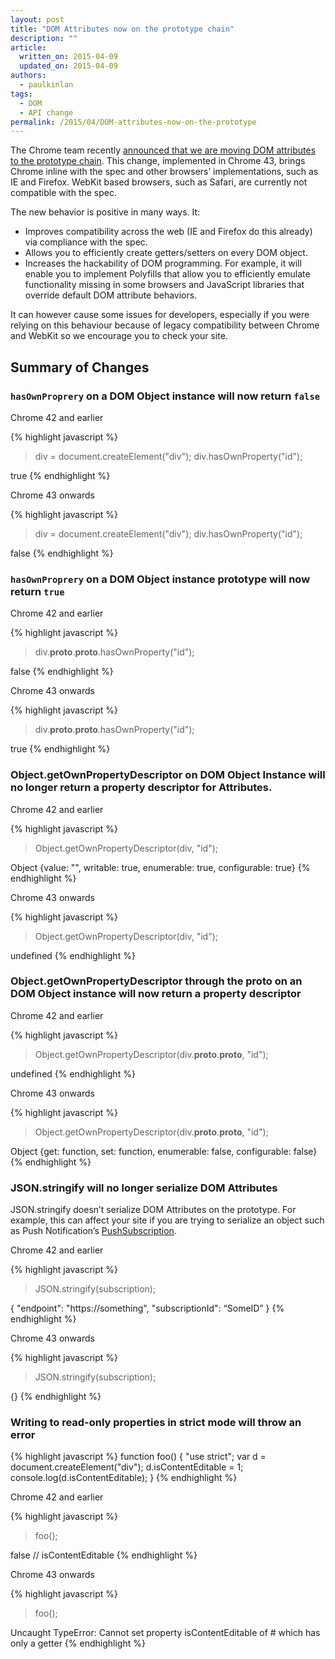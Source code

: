 ```yaml
---
layout: post
title: "DOM Attributes now on the prototype chain"
description: ""
article:
  written_on: 2015-04-09
  updated_on: 2015-04-09
authors:
  - paulkinlan
tags:
  - DOM
  - API change
permalink: /2015/04/DOM-attributes-now-on-the-prototype
---
```


The Chrome team recently [announced that we are moving DOM attributes to the prototype chain](https://groups.google.com/a/chromium.org/forum/#!topic/blink-dev/H0MGw0jkdn4).  This change, implemented in Chrome 43, brings Chrome inline with the spec and other browsers’ implementations, such as IE and Firefox.  WebKit based browsers, such as Safari, are currently not compatible with the spec. 

The new behavior is positive in many ways. It:

* Improves compatibility across the web (IE and Firefox do this already) via compliance with the spec.
* Allows you to efficiently create getters/setters on every DOM object. 
* Increases the hackability of DOM programming. For example, it will enable you to implement Polyfills that allow you to efficiently emulate functionality missing in some browsers and JavaScript libraries that override default DOM attribute behaviors. 

It can however cause some issues for developers, especially if you were relying on this behaviour because of legacy compatibility between Chrome and WebKit so we encourage you to check your site.

## Summary of Changes

### `hasOwnProprery` on a DOM Object instance will now return `false`

Chrome 42 and earlier 

{% highlight javascript %}
> div = document.createElement("div");
> div.hasOwnProperty("id");

true
{% endhighlight %}

Chrome 43 onwards

{% highlight javascript %}
> div = document.createElement("div");
> div.hasOwnProperty("id");

false
{% endhighlight %}

### `hasOwnProprery` on a DOM Object instance prototype will now return `true`

Chrome 42 and earlier

{% highlight javascript %}
> div.__proto__.__proto__.hasOwnProperty("id");

false
{% endhighlight %}

Chrome 43 onwards

{% highlight javascript %}
> div.__proto__.__proto__.hasOwnProperty("id");

true
{% endhighlight %}

### Object.getOwnPropertyDescriptor on DOM Object Instance will no longer return a property descriptor for Attributes.

Chrome 42 and earlier

{% highlight javascript %}
> Object.getOwnPropertyDescriptor(div, "id");

Object {value: "", writable: true, enumerable: true, configurable: true}
{% endhighlight %}

Chrome 43 onwards

{% highlight javascript %}
> Object.getOwnPropertyDescriptor(div, "id");

undefined
{% endhighlight %}

### Object.getOwnPropertyDescriptor through the __proto__ on an DOM Object instance will now return a property descriptor 

Chrome 42 and earlier

{% highlight javascript %}
> Object.getOwnPropertyDescriptor(div.__proto__.__proto__, "id");  

undefined
{% endhighlight %}

Chrome 43 onwards

{% highlight javascript %}
> Object.getOwnPropertyDescriptor(div.__proto__.__proto__, "id");

Object {get: function, set: function, enumerable: false, configurable: false}
{% endhighlight %}

### JSON.stringify will no longer serialize DOM Attributes

JSON.stringify doesn’t serialize DOM Attributes on the prototype.  For example, this can affect your site if you are trying to serialize an object such as Push Notification’s [PushSubscription](https://w3c.github.io/push-api/#pushsubscription-interface).

Chrome 42 and earlier

{% highlight javascript %}
> JSON.stringify(subscription);

{
  "endpoint": "https://something",
  "subscriptionId": “SomeID”
}
{% endhighlight %}

Chrome 43 onwards

{% highlight javascript %}
> JSON.stringify(subscription);

{}
{% endhighlight %}


### Writing to read-only properties in strict mode will throw an error

{% highlight javascript %}
function foo() {
  "use strict";
  var d = document.createElement("div");
  d.isContentEditable = 1;
  console.log(d.isContentEditable);
}
{% endhighlight %}

Chrome 42 and earlier

{% highlight javascript %}
> foo();

false // isContentEditable
{% endhighlight %}

Chrome 43 onwards

{% highlight javascript %}
> foo();

Uncaught TypeError: Cannot set property isContentEditable of #<HTMLElement> which has only a getter
{% endhighlight %}




